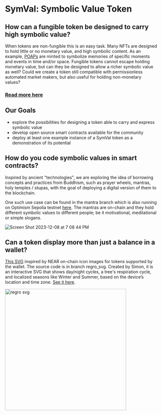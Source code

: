 # SymVal: Symbolic Value Token
## How can a fungible token be designed to carry high symbolic value?
When tokens are non-fungible this is an easy task. Many NFTs are designed to hold little or no monetary value, and high symbolic content.
As an example, [POAPs](https://poap.xyz/about-the-protocol) are minted to symbolize memories of specific moments and events in time and/or space.
Fungible tokens cannot escape holding monetary value, but can they be designed to allow a richer symbolic value as well?
Could we create a token still compatible with permissionless automated market makers, but also useful for holding non-monetary values?

### [Read more here](https://symval.gitbook.io/info/)


## Our Goals
* explore the possibilities for designing a token able to carry and express symbolic value
* develop open source smart contracts available for the community
* deploy at least one example instance of a SymVal token as a demonstration of its potential

## How do you code symbolic values in smart contracts?
Inspired by ancient "technologies", we are exploring the idea of borrowing concepts and practices from Buddhism, such as prayer wheels, mantras, holy temples / stupas, with the goal of deploying a digital version of them to the blockchain.

One such use case can be found in the mantra branch which is also running on Optimism Sepolia testnet [here](https://steep-resonance-9408.on.fleek.co/). The mantras are on-chain and they hold different symbolic values to different people; be it motivational, meditational or simple slogans. 

![Screen Shot 2023-12-08 at 7 08 44 PM](https://github.com/lenara/symval/assets/37850208/8ae1a1c4-7c13-4d87-b215-0f2ebb12961a)


## Can a token display more than just a balance in a wallet?
[This SVG](https://teia.art/objkt/651699) inspired by NEAR on-chain icon images for tokens supported by the wallet. The source code is in branch regro_svg. Created by Simon, it is an interactive SVG that shows day/night cycles, a tree's respiration cycle, and localized seasons like Winter and Summer, based on the device’s location and time zone. [See it here](https://teia.art/objkt/651699).

<img src="https://github.com/lenara/symval/assets/37850208/6f3e922c-5bc9-4c70-babf-85574d45cdbe" alt="regro svg" width="400"/>

